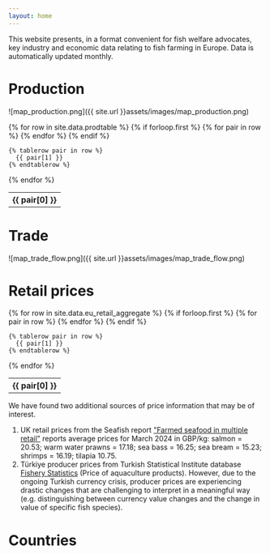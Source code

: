 ```yaml
---
layout: home
---
```


This website presents, in a format convenient for fish welfare advocates, key industry and economic data relating to fish farming in Europe. Data is automatically updated monthly.

# Production
![map_production.png]({{ site.url }}assets/images/map_production.png)  

<table>
  {% for row in site.data.prodtable %}
    {% if forloop.first %}
    <tr>
      {% for pair in row %}
        <th>{{ pair[0] }}</th>
      {% endfor %}
    </tr>
    {% endif %}

    {% tablerow pair in row %}
      {{ pair[1] }}
    {% endtablerow %}
  {% endfor %}
</table>

# Trade
![map_trade_flow.png]({{ site.url }}assets/images/map_trade_flow.png)  

# Retail prices

<table>
  {% for row in site.data.eu_retail_aggregate %}
    {% if forloop.first %}
    <tr>
      {% for pair in row %}
        <th>{{ pair[0] }}</th>
      {% endfor %}
    </tr>
    {% endif %}

    {% tablerow pair in row %}
      {{ pair[1] }}
    {% endtablerow %}
  {% endfor %}
</table>

We have found two additional sources of price information that may be of interest.  
1. UK retail prices from the Seafish report ["Farmed seafood in multiple retail"](https://www.seafish.org/insight-and-research/seafood-retail-data-and-insight/) reports average prices for March 2024 in GBP/kg: salmon = 20.53; warm water prawns = 17.18; sea bass = 16.25; sea bream = 15.23; shrimps = 16.19; tilapia 10.75.  
2. Türkiye producer prices from Turkish Statistical Institute database [Fishery Statistics](https://biruni.tuik.gov.tr/medas/?kn=97&locale=en) (Price of aquaculture products). However, due to the ongoing Turkish currency crisis, producer prices are experiencing drastic changes that are challenging to interpret in a meaningful way (e.g. distinguishing between currency value changes and the change in value of specific fish species).  


# Countries
